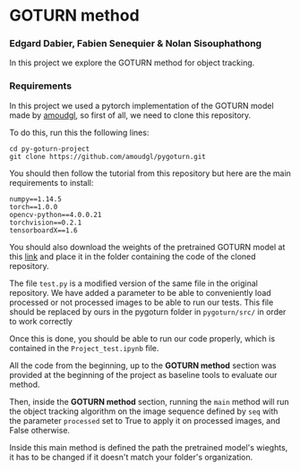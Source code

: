 #  GOTURN method
### Edgard Dabier, Fabien Senequier & Nolan Sisouphathong

In this project we explore the GOTURN method for object tracking.

### Requirements

In this project we used a pytorch implementation of the GOTURN model made by [amoudgl](https://github.com/amoudgl/pygoturn), so first of all, we need to clone this repository.

To do this, run this the following lines:

`````
cd py-goturn-project
git clone https://github.com/amoudgl/pygoturn.git
`````

You should then follow the tutorial from this repository but here are the main requirements to install:

`````
numpy==1.14.5
torch==1.0.0
opencv-python==4.0.0.21
torchvision==0.2.1
tensorboardX==1.6
````` 

You should also download the weights of the pretrained GOTURN model at this [link](https://drive.google.com/file/d/1szpx3J-hfSrBEi_bze3d0PjSfQwNij7X/view?usp=sharing) and place it in the folder containing the code of the cloned repository.

The file `test.py` is a modified version of the same file in the original repository. We have added a parameter to be able to conveniently load processed or not processed images to be able to run our tests. This file should be replaced by ours in the pygoturn folder in `pygoturn/src/` in order to work correctly

Once this is done, you should be able to run our code properly, which is contained in the `Project_test.ipynb` file.

All the code from the beginning, up to the **GOTURN method** section was provided at the beginning of the project as baseline tools to evaluate our method.

Then, inside the **GOTURN method** section, running the `main` method will run the object tracking algorithm on the image sequence defined by `seq` with the parameter `processed` set to True to apply it on processed images, and False otherwise.

Inside this main method is defined the path the pretrained model's wieghts, it has to be changed if it doesn't match your folder's organization.
